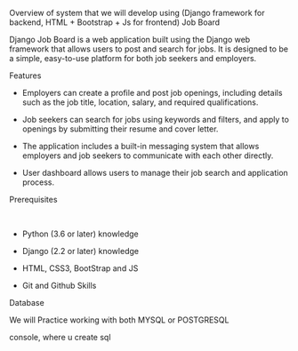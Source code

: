 Overview of system that we will develop using (Django framework for backend, HTML + Bootstrap + Js for frontend)
Job Board



Django Job Board is a web application built using the Django web framework that allows users to post and search for jobs. It is designed to be a simple, easy-to-use platform for both job seekers and employers.



Features



- Employers can create a profile and post job openings, including details such as the job title, location, salary, and required qualifications.

- Job seekers can search for jobs using keywords and filters, and apply to openings by submitting their resume and cover letter.

- The application includes a built-in messaging system that allows employers and job seekers to communicate with each other directly.

- User dashboard allows users to manage their job search and application process.



Prerequisites

﻿

- Python (3.6 or later) knowledge

- Django (2.2 or later) knowledge

- HTML, CSS3, BootStrap and JS

- Git and Github Skills



Database

We will Practice working with both MYSQL or POSTGRESQL

console, where u create sql